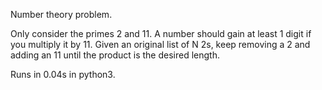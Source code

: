 Number theory problem.

Only consider the primes 2 and 11. A number should gain at least 1 digit if you multiply it by 11. Given an original list of N 2s, keep removing a 2 and adding an 11 until the product is the desired length.

Runs in 0.04s in python3.
